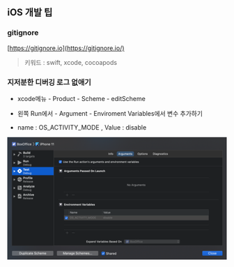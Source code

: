 ## iOS 개발 팁

### gitignore

[https://gitignore.io](https://gitignore.io/)

> 키워드 : swift, xcode, cocoapods



### 지저분한 디버깅 로그 없애기

- xcode메뉴 - Product - Scheme - editScheme
- 왼쪽 Run에서 - Argument - Enviroment Variables에서 변수 추가하기

- name : OS_ACTIVITY_MODE , Value : disable

![deleteLog](./images/deleteLog.png)
